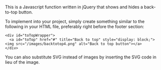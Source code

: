 This is a Javascript function written in jQuery that shows and hides a back-to-top button.

To implement into your project, simply create something similar to the following in your HTML file, preferably right before the footer section:

```
<div id="toTopWrapper">
  <a id="toTop" href="#" title="Back to top" style="display: block;"><img src="/images/backtotop4.png" alt="Back to top button"></a>
</div>
```

You can also substitute SVG instead of images by inserting the SVG code in lieu of the image.

